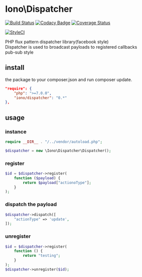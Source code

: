 # Iono\Dispatcher

[![Build Status](https://travis-ci.org/ionophp/dispatcher.svg?branch=master)](https://travis-ci.org/ionophp/dispatcher)
[![Codacy Badge](https://api.codacy.com/project/badge/Grade/c7d9d3bdfe22478c8872ed92d3d65359)](https://www.codacy.com/app/ionophp/dispatcher?utm_source=github.com&amp;utm_medium=referral&amp;utm_content=ionophp/dispatcher&amp;utm_campaign=Badge_Grade)
[![Coverage Status](https://coveralls.io/repos/github/ionophp/dispatcher/badge.svg?branch=master)](https://coveralls.io/github/ionophp/dispatcher?branch=master)

[![StyleCI](https://styleci.io/repos/77292193/shield?branch=master)](https://styleci.io/repos/77292193)


PHP flux pattern dispatcher library(facebook style)  
Dispatcher is used to broadcast payloads to registered callbacks  
pub-sub style

## install
the package to your composer.json and run composer update.
```json
"require": {
    "php": ">=7.0.0",
    "iono/dispatcher": "0.*"
},
```

## usage
### instance
```php
require __DIR__ . "/../vendor/autoload.php";

$dispatcher = new \Iono\Dispatcher\Dispatcher();
```
### register
```php
$id = $dispatcher->register(
    function ($payload) {
        return $payload["actionoType"];
    }
);
```

### dispatch the payload

```php
$dispatcher->dispatch([
    "actionType" => 'update',
]);
```

### unregister

```php
$id = $dispatcher->register(
    function () {
        return "testing";
    }
);
$dispatcher->unregister($id);
```
